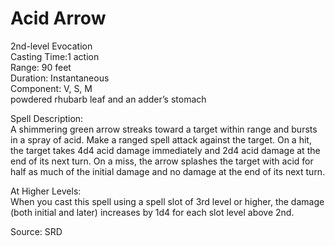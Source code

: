# Acid Arrow
2nd-level Evocation<br>
Casting Time:1 action<br>
Range: 90 feet<br>
Duration: Instantaneous<br>
Component: V, S, M<br>
powdered rhubarb leaf and an adder’s stomach

Spell Description:<br>
A shimmering green arrow streaks toward a target within range and bursts in a spray of acid. Make a ranged spell attack against the target. On a hit, the target takes 4d4 acid damage immediately and 2d4 acid damage at the end of its next turn. On a miss, the arrow splashes the target with acid for half as much of the initial damage and no damage at the end of its next turn.

At Higher Levels:<br>
When you cast this spell using a spell slot of 3rd level or higher, the damage (both initial and later) increases by 1d4 for each slot level above 2nd.

Source: SRD